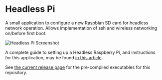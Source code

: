 # Headless Pi
A small application to configure a new Raspbian SD card for headless network operation.  Allows implementation of ssh and wireless networking on/before first boot.

![Headless Pi Screenshot](https://www.silverfoxcrafts.com/wp-content/uploads/2019/01/v3-UI.png "Headless Pi Screenshot")

A complete guide to setting up a Headless Raspberry Pi, and instructions for this application, may be found [in this article](https://www.silverfoxcrafts.com/headless-raspberry-pi/).

See [the current release page](https://github.com/lbussy/headless-pi/releases/tag/v2.0.0) for the pre-compiled executables for this repository.
